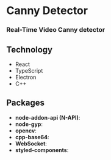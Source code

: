 ﻿# Canny Detector

### Real-Time Video Canny detector

## Technology

- React
- TypeScript
- Electron
- C++

## Packages

- **node-addon-api (N-API)**:
- **node-gyp**:
- **opencv**:
- **cpp-base64**:
- **WebSocket**:
- **styled-components**:

